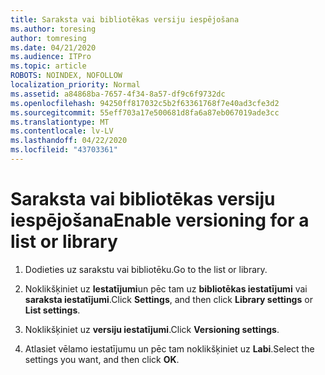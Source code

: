 ```yaml
---
title: Saraksta vai bibliotēkas versiju iespējošana
ms.author: toresing
author: tomresing
ms.date: 04/21/2020
ms.audience: ITPro
ms.topic: article
ROBOTS: NOINDEX, NOFOLLOW
localization_priority: Normal
ms.assetid: a84868ba-7657-4f34-8a57-df9c6f9732dc
ms.openlocfilehash: 94250ff817032c5b2f63361768f7e40ad3cfe3d2
ms.sourcegitcommit: 55eff703a17e500681d8fa6a87eb067019ade3cc
ms.translationtype: MT
ms.contentlocale: lv-LV
ms.lasthandoff: 04/22/2020
ms.locfileid: "43703361"
---
```

# <a name="enable-versioning-for-a-list-or-library"></a><span data-ttu-id="aa708-102">Saraksta vai bibliotēkas versiju iespējošana</span><span class="sxs-lookup"><span data-stu-id="aa708-102">Enable versioning for a list or library</span></span>

1. <span data-ttu-id="aa708-103">Dodieties uz sarakstu vai bibliotēku.</span><span class="sxs-lookup"><span data-stu-id="aa708-103">Go to the list or library.</span></span>
    
2. <span data-ttu-id="aa708-104">Noklikšķiniet uz **Iestatījumi**un pēc tam uz **bibliotēkas iestatījumi** vai **saraksta iestatījumi**.</span><span class="sxs-lookup"><span data-stu-id="aa708-104">Click **Settings**, and then click **Library settings** or **List settings**.</span></span>
    
3. <span data-ttu-id="aa708-105">Noklikšķiniet uz **versiju iestatījumi**.</span><span class="sxs-lookup"><span data-stu-id="aa708-105">Click **Versioning settings**.</span></span>
    
4. <span data-ttu-id="aa708-106">Atlasiet vēlamo iestatījumu un pēc tam noklikšķiniet uz **Labi**.</span><span class="sxs-lookup"><span data-stu-id="aa708-106">Select the settings you want, and then click **OK**.</span></span>
    

